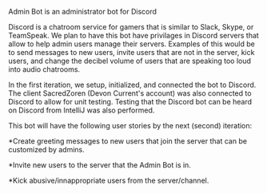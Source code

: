 Admin Bot is an administrator bot for Discord

Discord is a chatroom service for gamers that is similar to Slack, Skype, or TeamSpeak. We plan to have this bot have privilages in Discord servers that allow to help admin users manage their servers. Examples of this would be to send messages to new users, invite users that are not in the server, kick users, and change the decibel volume of users that are speaking too loud into audio chatrooms. 

In the first iteration, we setup, initialized, and connected the bot to Discord. The client SacredZoren (Devon Current's account) was also connected to Discord to allow for unit testing. Testing that the Discord bot can be heard on Discord from IntelliJ was also performed.

This bot will have the following user stories by the next (second) iteration:

*Create greeting messages to new users that join the server that can be customized by admins.

*Invite new users to the server that the Admin Bot is in.

*Kick abusive/innappropriate users from the server/channel.
